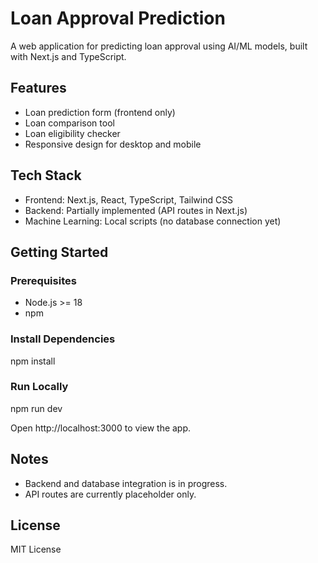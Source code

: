 # Loan Approval Prediction

A web application for predicting loan approval using AI/ML models, built with Next.js and TypeScript.

## Features
- Loan prediction form (frontend only)
- Loan comparison tool
- Loan eligibility checker
- Responsive design for desktop and mobile

## Tech Stack
- Frontend: Next.js, React, TypeScript, Tailwind CSS
- Backend: Partially implemented (API routes in Next.js)
- Machine Learning: Local scripts (no database connection yet)

## Getting Started

### Prerequisites
- Node.js >= 18
- npm

### Install Dependencies
npm install

### Run Locally
npm run dev

Open http://localhost:3000 to view the app.

## Notes
- Backend and database integration is in progress.
- API routes are currently placeholder only.

## License
MIT License
